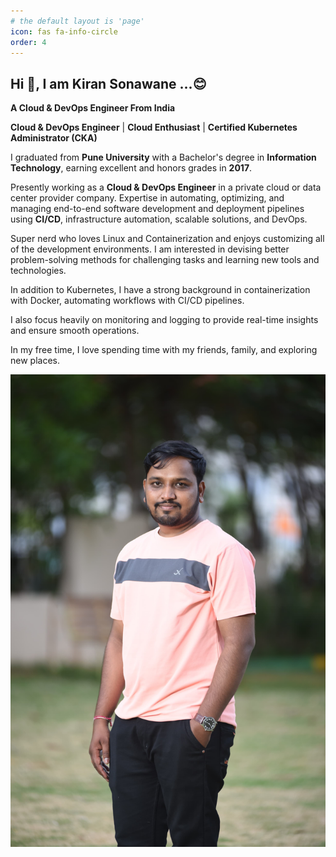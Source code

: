 ```yaml
---
# the default layout is 'page'
icon: fas fa-info-circle
order: 4
---
```



## Hi 👋, I am <span style="color:">Kiran Sonawane ...😊</span>

**A Cloud & DevOps Engineer From India**

**Cloud & DevOps Engineer** | **Cloud Enthusiast** | **Certified Kubernetes Administrator (CKA)**

I graduated from **Pune University** with a Bachelor's degree in **Information Technology**, earning excellent and honors grades in **2017**.

Presently working as a **Cloud & DevOps Engineer** in a private cloud or data center provider company. Expertise in automating, optimizing, and managing end-to-end software development and deployment pipelines using **CI/CD**, infrastructure automation, scalable solutions, and DevOps.

Super nerd who loves Linux and Containerization and enjoys customizing all of the development environments. I am interested in devising better problem-solving methods for challenging tasks and learning new tools and technologies.

In addition to Kubernetes, I have a strong background in containerization with Docker, automating workflows with CI/CD pipelines.

I also focus heavily on monitoring and logging to provide real-time insights and ensure smooth operations.

In my free time, I love spending time with my friends, family, and exploring new places.

![Kiran Sonawane](/assets/img/personal/my-image.png)



